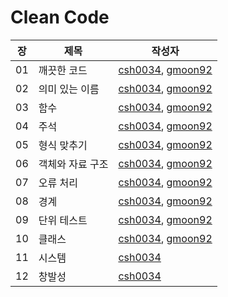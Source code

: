 # Clean Code

|장|제목|작성자|
|---|---|---|
|01|깨끗한 코드|[csh0034](https://github.com/csh0034/read-books-for-programmers/blob/main/Clean%20Code/01.%20%EA%B9%A8%EB%81%97%ED%95%9C%20%EC%BD%94%EB%93%9C/csh0034.md), [gmoon92](https://github.com/gmoon92/read-books-for-programmers/blob/main/Clean%20Code/01.%20%EA%B9%A8%EB%81%97%ED%95%9C%20%EC%BD%94%EB%93%9C/gmoon92.md)|
|02|의미 있는 이름|[csh0034](https://github.com/csh0034/read-books-for-programmers/blob/main/Clean%20Code/02.%20%EC%9D%98%EB%AF%B8%20%EC%9E%88%EB%8A%94%20%EC%9D%B4%EB%A6%84/csh0034.md), [gmoon92](https://github.com/csh0034/read-books-for-programmers/blob/main/Clean%20Code/02.%20%EC%9D%98%EB%AF%B8%20%EC%9E%88%EB%8A%94%20%EC%9D%B4%EB%A6%84/gmoon92.md)|
|03|함수|[csh0034](https://github.com/csh0034/read-books-for-programmers/blob/main/Clean%20Code/03.%20%ED%95%A8%EC%88%98/csh0034.md), [gmoon92](https://github.com/csh0034/read-books-for-programmers/blob/main/Clean%20Code/03.%20%ED%95%A8%EC%88%98/gmoon92.md)|
|04|주석|[csh0034](https://github.com/csh0034/read-books-for-programmers/blob/main/Clean%20Code/04.%20%EC%A3%BC%EC%84%9D/csh0034.md), [gmoon92](https://github.com/csh0034/read-books-for-programmers/blob/main/Clean%20Code/04.%20%EC%A3%BC%EC%84%9D/gmoon92.md)|
|05|형식 맞추기|[csh0034](https://github.com/csh0034/read-books-for-programmers/blob/main/Clean%20Code/05.%20%ED%98%95%EC%8B%9D%20%EB%A7%9E%EC%B6%94%EA%B8%B0/csh0034.md), [gmoon92](https://github.com/csh0034/read-books-for-programmers/blob/main/Clean%20Code/05.%20%ED%98%95%EC%8B%9D%20%EB%A7%9E%EC%B6%94%EA%B8%B0/gmoon92.md)|
|06|객체와 자료 구조|[csh0034](https://github.com/csh0034/read-books-for-programmers/blob/main/Clean%20Code/06.%20%EA%B0%9D%EC%B2%B4%EC%99%80%20%EC%9E%90%EB%A3%8C%20%EA%B5%AC%EC%A1%B0/csh0034.md), [gmoon92](https://github.com/csh0034/read-books-for-programmers/blob/main/Clean%20Code/06.%20%EA%B0%9D%EC%B2%B4%EC%99%80%20%EC%9E%90%EB%A3%8C%20%EA%B5%AC%EC%A1%B0/gmoon92.md)|
|07|오류 처리|[csh0034](https://github.com/csh0034/read-books-for-programmers/blob/main/Clean%20Code/07.%20%EC%98%A4%EB%A5%98%20%EC%B2%98%EB%A6%AC/csh0034.md), [gmoon92](https://github.com/csh0034/read-books-for-programmers/blob/main/Clean%20Code/07.%20%EC%98%A4%EB%A5%98%20%EC%B2%98%EB%A6%AC/gmoon92.md)|
|08|경계|[csh0034](https://github.com/csh0034/read-books-for-programmers/blob/main/Clean%20Code/08.%20%EA%B2%BD%EA%B3%84/csh0034.md), [gmoon92](https://github.com/csh0034/read-books-for-programmers/blob/main/Clean%20Code/08.%20%EA%B2%BD%EA%B3%84/gmoon92.md)|
|09|단위 테스트|[csh0034](https://github.com/csh0034/read-books-for-programmers/blob/main/Clean%20Code/09.%20%EB%8B%A8%EC%9C%84%20%ED%85%8C%EC%8A%A4%ED%8A%B8/csh0034.md), [gmoon92](https://github.com/csh0034/read-books-for-programmers/blob/main/Clean%20Code/09.%20%EB%8B%A8%EC%9C%84%20%ED%85%8C%EC%8A%A4%ED%8A%B8/gmoon92.md)|
|10|클래스|[csh0034](https://github.com/csh0034/read-books-for-programmers/blob/main/Clean%20Code/10.%20%ED%81%B4%EB%9E%98%EC%8A%A4/csh0034.md), [gmoon92](https://github.com/csh0034/read-books-for-programmers/blob/main/Clean%20Code/10.%20%ED%81%B4%EB%9E%98%EC%8A%A4/gmoon92.md)|
|11|시스템|[csh0034](https://github.com/csh0034/read-books-for-programmers/blob/main/Clean%20Code/11.%20%EC%8B%9C%EC%8A%A4%ED%85%9C/csh0034.md)|
|12|창발성|[csh0034](https://github.com/csh0034/read-books-for-programmers/blob/main/Clean%20Code/12.%20%EC%B0%BD%EB%B0%9C%EC%84%B1/csh0034.md)|
